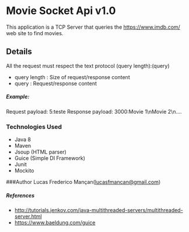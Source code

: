 # Movie Socket Api v1.0

This application is a TCP Server that queries the https://www.imdb.com/ web site to find movies.

## Details

All the request must respect the text protocol  (query length):(query)

* query length : Size of request/response content
* query : Request/response content

##### Example:

Request payload: 5:teste
Response payload: 3000:Movie 1\nMovie 2\n....

### Technologies Used

 * Java 8
 * Maven
 * Jsoup (HTML parser)
 * Guice (Simple DI Framework)
 * Junit
 * Mockito
 
 
 ###Author
 Lucas Frederico Mançan(lucasfmancan@gmail.com)
 
 ##### References
 
 * http://tutorials.jenkov.com/java-multithreaded-servers/multithreaded-server.html
 * https://www.baeldung.com/guice